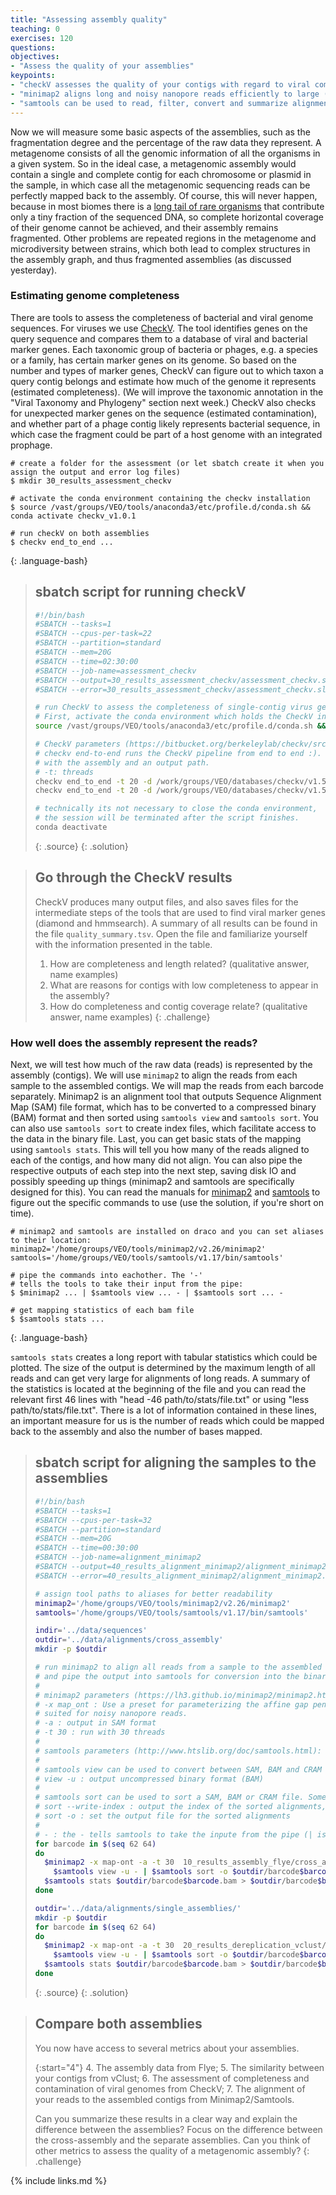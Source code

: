 ```yaml
---
title: "Assessing assembly quality"
teaching: 0
exercises: 120
questions:
objectives:
- "Assess the quality of your assemblies"
keypoints:
- "checkV assesses the quality of your contigs with regard to viral completeness and contamination"
- "minimap2 aligns long and noisy nanopore reads efficiently to large (meta)genomes"
- "samtools can be used to read, filter, convert and summarize alignments"
---
```


Now we will measure some basic aspects of the assemblies, such as the fragmentation degree and the 
percentage of the raw data they represent. A metagenome consists of all the genomic information of 
all the organisms in a given system. So in the ideal case, a metagenomic assembly would contain a 
single and complete contig for each chromosome or plasmid in the sample, in which case all the 
metagenomic sequencing reads can be perfectly mapped back to the assembly. Of course, this will 
never happen, because in most biomes there is a [long tail of rare organisms](https://www.nature.com/articles/nmeth0909-636/figures/1) 
that contribute only a tiny fraction of the sequenced DNA, so complete horizontal coverage of their 
genome cannot be achieved, and their assembly remains fragmented. Other problems are repeated 
regions in the metagenome and microdiversity between strains, which both lead to complex structures 
in the assembly graph, and thus fragmented assemblies (as discussed yesterday). 

### Estimating genome completeness

There are tools to assess the completeness of bacterial and viral genome sequences. For viruses 
we use [CheckV](https://bitbucket.org/berkeleylab/checkv/src/master/). The tool identifies genes 
on the query sequence and compares them to a database of viral and bacterial marker genes. Each 
taxonomic group of bacteria or phages, e.g. a species or a family, has certain marker genes on its 
genome. So based on the number and types of marker genes, CheckV can figure out to which taxon a 
query contig belongs and estimate how much of the genome it represents (estimated completeness). 
(We will improve the taxonomic annotation in the "Viral Taxonomy and Phylogeny" section next week.) 
CheckV also checks for unexpected marker genes on the sequence (estimated contamination), 
and whether part of a phage contig likely represents bacterial sequence, in which case the fragment 
could be part of a host genome with an integrated prophage.

~~~
# create a folder for the assessment (or let sbatch create it when you assign the output and error log files)
$ mkdir 30_results_assessment_checkv

# activate the conda environment containing the checkv installation
$ source /vast/groups/VEO/tools/anaconda3/etc/profile.d/conda.sh && conda activate checkv_v1.0.1

# run checkV on both assemblies
$ checkv end_to_end ...
~~~
{: .language-bash}

> ## sbatch script for running checkV
> ```bash
> #!/bin/bash
> #SBATCH --tasks=1
> #SBATCH --cpus-per-task=22
> #SBATCH --partition=standard
> #SBATCH --mem=20G
> #SBATCH --time=02:30:00
> #SBATCH --job-name=assessment_checkv
> #SBATCH --output=30_results_assessment_checkv/assessment_checkv.slurm.%j.out
> #SBATCH --error=30_results_assessment_checkv/assessment_checkv.slurm.%j.err
> 
> # run CheckV to assess the completeness of single-contig virus genomes.
> # First, activate the conda environment which holds the CheckV installation on draco:
> source /vast/groups/VEO/tools/anaconda3/etc/profile.d/conda.sh && conda activate checkv_v1.0.1
>
> # CheckV parameters (https://bitbucket.org/berkeleylab/checkv/src/master/#markdown-header-running-checkv)
> # checkv end-to-end runs the CheckV pipeline from end to end :). It expects an input fasta file 
> # with the assembly and an output path.
> # -t: threads
> checkv end_to_end -t 20 -d /work/groups/VEO/databases/checkv/v1.5 20_results_dereplication_vclust/cross_assembly/assembly.fasta 30_results_assessment_checkv/cross_assembly
> checkv end_to_end -t 20 -d /work/groups/VEO/databases/checkv/v1.5 20_results_dereplication_vclust/single_assemblies/assembly.fasta 30_results_assessment_checkv/single_assemblies
> 
> # technically its not necessary to close the conda environment, 
> # the session will be terminated after the script finishes.
> conda deactivate
> ```
> {: .source}
{: .solution}

> ## Go through the CheckV results
> CheckV produces many output files, and also saves files for the intermediate steps
> of the tools that are used to find viral marker genes (diamond and hmmsearch).
> A summary of all results can be found in the file `quality_summary.tsv`.
> Open the file and familiarize yourself with the information presented in the table.
> 1. How are completeness and length related? (qualitative answer, name examples)
> 2. What are reasons for contigs with low completeness to appear in the assembly?
> 3. How do completeness and contig coverage relate? (qualitative answer, name examples)
{: .challenge}

### How well does the assembly represent the reads?

Next, we will test how much of the raw data (reads) is represented by the assembly 
(contigs). We will use `minimap2` to align the reads from each sample to the assembled 
contigs. We will map the reads from each barcode separately. Minimap2 is an alignment 
tool that outputs Sequence Alignment Map (SAM) file format, which has to be converted to 
a compressed binary (BAM) format and then sorted using `samtools view` and `samtools sort`. 
You can also use `samtools sort` to create index files, which facilitate access to the 
data in the binary file. Last, you can get basic stats of the mapping using `samtools stats`. 
This will tell you how many of the reads aligned to each of the contigs, and how many did 
not align. You can also pipe the respective outputs of each step into the next step, saving 
disk IO and possibly speeding up things (minimap2 and samtools are specifically designed for 
this). You can read the manuals for [minimap2](https://lh3.github.io/minimap2/minimap2.html)
and [samtools](http://www.htslib.org/doc/samtools.html) to figure out the specific commands
to use (use the solution, if you're short on time).

~~~
# minimap2 and samtools are installed on draco and you can set aliases to their location:
minimap2='/home/groups/VEO/tools/minimap2/v2.26/minimap2'
samtools='/home/groups/VEO/tools/samtools/v1.17/bin/samtools'

# pipe the commands into eachother. The '-'
# tells the tools to take their input from the pipe:
$ $minimap2 ... | $samtools view ... - | $samtools sort ... -

# get mapping statistics of each bam file
$ $samtools stats ...
~~~
{: .language-bash}

`samtools stats` creates a long report with tabular statistics which could be plotted. 
The size of the output is determined by the maximum length of all reads and can get very 
large for alignments of long reads. A summary of the statistics is located at the beginning
of the file and you can read the relevant first 46 lines with "head -46 path/to/stats/file.txt"
or using "less path/to/stats/file.txt". There is a lot of information contained in these lines, 
an important measure for us is the number of reads which could be mapped back to the assembly 
and also the number of bases mapped.

> ## sbatch script for aligning the samples to the assemblies
> ```bash
> #!/bin/bash
> #SBATCH --tasks=1
> #SBATCH --cpus-per-task=32
> #SBATCH --partition=standard
> #SBATCH --mem=20G
> #SBATCH --time=00:30:00
> #SBATCH --job-name=alignment_minimap2
> #SBATCH --output=40_results_alignment_minimap2/alignment_minimap2.slurm.%j.out
> #SBATCH --error=40_results_alignment_minimap2/alignment_minimap2.slurm.%j.err
> 
> # assign tool paths to aliases for better readability
> minimap2='/home/groups/VEO/tools/minimap2/v2.26/minimap2'
> samtools='/home/groups/VEO/tools/samtools/v1.17/bin/samtools'
>
> indir='../data/sequences'
> outdir='../data/alignments/cross_assembly'
> mkdir -p $outdir
> 
> # run minimap2 to align all reads from a sample to the assembled contigs
> # and pipe the output into samtools for conversion into the binary bam format
> #
> # minimap2 parameters (https://lh3.github.io/minimap2/minimap2.html):
> # -x map_ont : Use a preset for parameterizing the affine gap penalty model for the extension of matched seeds
> # suited for noisy nanopore reads.
> # -a : output in SAM format
> # -t 30 : run with 30 threads
> #
> # samtools parameters (http://www.htslib.org/doc/samtools.html):
> #
> # samtools view can be used to convert between SAM, BAM and CRAM formats.
> # view -u : output uncompressed binary format (BAM)
> #
> # samtools sort can be used to sort a SAM, BAM or CRAM file. Some tools expect sorted alignments.
> # sort --write-index : output the index of the sorted alignments, can reduce file IO when accessing only a subset of the alignments
> # sort -o : set the output file for the sorted alignments
> #
> # - : the - tells samtools to take the inpute from the pipe (| is the piping operator).
> for barcode in $(seq 62 64) 
> do 
>   $minimap2 -x map-ont -a -t 30  10_results_assembly_flye/cross_assembly/assembly.fasta $indir/barcode$barcode.fastq.gz | \
>     $samtools view -u - | $samtools sort -o $outdir/barcode$barcode.bam --write-index -
>   $samtools stats $outdir/barcode$barcode.bam > $outdir/barcode$barcode_stats.txt
> done
>
> outdir='../data/alignments/single_assemblies/'
> mkdir -p $outdir
> for barcode in $(seq 62 64) 
> do 
>   $minimap2 -x map-ont -a -t 30  20_results_dereplication_vclust/single_assemblies/assembly.fasta $indir/barcode$barcode.fastq.gz | \
>     $samtools view -u - | $samtools sort -o $outdir/barcode$barcode.bam --write-index -
>   $samtools stats $outdir/barcode$barcode.bam > $outdir/barcode$barcode_stats.txt
> done
> ```
> {: .source}
{: .solution}

> ## Compare both assemblies
> You now have access to several metrics about your assemblies.
> 
>   {:start="4"}
>   4. The assembly data from Flye;
>   5. The similarity between your contigs from vClust;
>   6. The assessment of completeness and contamination of viral genomes from CheckV;
>   7. The alignment of your reads to the assembled contigs from Minimap2/Samtools.
> 
> Can you summarize these results in a clear way and explain the difference between the
> assemblies? Focus on the difference between the cross-assembly and the separate assemblies.
> Can you think of other metrics to assess the quality of a metagenomic assembly?
{: .challenge}

{% include links.md %}

